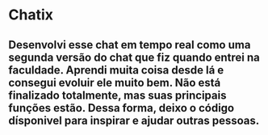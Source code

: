 # Chatix
## Desenvolvi esse chat em tempo real como uma segunda versão do chat que fiz quando entrei na faculdade. Aprendi muita coisa desde lá e consegui evoluir ele muito bem. Não está finalizado totalmente, mas suas principais funções estão. Dessa forma, deixo o código dísponivel para inspirar e ajudar outras pessoas.

